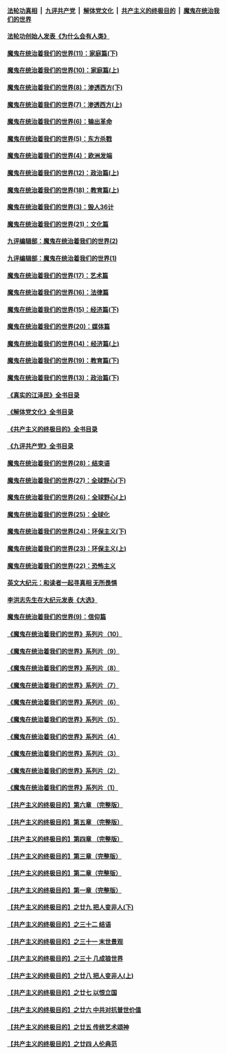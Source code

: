 ####  [法轮功真相](../../../../basic/blob/master/README.md?t=04091611) &nbsp;|&nbsp; [九评共产党](../../../../9ping.md/blob/master/README.md?t=04091611) &nbsp;|&nbsp; [解体党文化](../../../../jtdwh.md/blob/master/README.md?t=04091611)  &nbsp;|&nbsp; [共产主义的终极目的](../../../../gczydzjmd.md/blob/master/README.md?t=04091611) &nbsp;|&nbsp; [魔鬼在统治我们的世界](../../../../mgztzwmdsj.md/blob/master/README.md?t=04091611) 

#### [法轮功创始人发表《为什么会有人类》](../pages/nsc422/n13912117.md?t=04091611) 

#### [魔鬼在统治着我们的世界(11)：家庭篇(下)](../pages/nsc422/n10440961.md?t=04091611) 

#### [魔鬼在统治着我们的世界(10)：家庭篇(上)](../pages/nsc422/n10435448.md?t=04091611) 

#### [魔鬼在统治着我们的世界(8)：渗透西方(下)](../pages/nsc422/n10429603.md?t=04091611) 

#### [魔鬼在统治着我们的世界(7)：渗透西方(上)](../pages/nsc422/n10426013.md?t=04091611) 

#### [魔鬼在统治着我们的世界(6)：输出革命](../pages/nsc422/n10421536.md?t=04091611) 

#### [魔鬼在统治着我们的世界(5)：东方杀戮](../pages/nsc422/n10417707.md?t=04091611) 

#### [魔鬼在统治着我们的世界(4)：欧洲发端](../pages/nsc422/n10414890.md?t=04091611) 

#### [魔鬼在统治着我们的世界(12)：政治篇(上)](../pages/nsc422/n10444576.md?t=04091611) 

#### [魔鬼在统治着我们的世界(18)：教育篇(上)](../pages/nsc422/n10526970.md?t=04091611) 

#### [魔鬼在统治着我们的世界(3)：毁人36计](../pages/nsc422/n10411583.md?t=04091611) 

#### [魔鬼在统治着我们的世界(21)：文化篇](../pages/nsc422/n10597706.md?t=04091611) 

#### [九评编辑部：魔鬼在统治着我们的世界(2)](../pages/nsc422/n10410036.md?t=04091611) 

#### [九评编辑部：魔鬼在统治着我们的世界(1)](../pages/nsc422/n10406825.md?t=04091611) 

#### [魔鬼在统治着我们的世界(17)：艺术篇](../pages/nsc422/n10499093.md?t=04091611) 

#### [魔鬼在统治着我们的世界(16)：法律篇](../pages/nsc422/n10485969.md?t=04091611) 

#### [魔鬼在统治着我们的世界(15)：经济篇(下)](../pages/nsc422/n10469975.md?t=04091611) 

#### [魔鬼在统治着我们的世界(20)：媒体篇](../pages/nsc422/n10586579.md?t=04091611) 

#### [魔鬼在统治着我们的世界(14)：经济篇(上)](../pages/nsc422/n10457370.md?t=04091611) 

#### [魔鬼在统治着我们的世界(19)：教育篇(下)](../pages/nsc422/n10564808.md?t=04091611) 

#### [魔鬼在统治着我们的世界(13)：政治篇(下)](../pages/nsc422/n10448270.md?t=04091611) 

#### [《真实的江泽民》全书目录](../pages/nsc422/n13721399.md?t=04091611) 

#### [《解体党文化》全书目录](../pages/nsc422/n13721157.md?t=04091611) 

#### [《共产主义的终极目的》全书目录](../pages/nsc422/n13721048.md?t=04091611) 

#### [《九评共产党》全书目录](../pages/nsc422/n13708085.md?t=04091611) 

#### [魔鬼在统治着我们的世界(28)：结束语](../pages/nsc422/n10936246.md?t=04091611) 

#### [魔鬼在统治着我们的世界(27)：全球野心(下)](../pages/nsc422/n10928319.md?t=04091611) 

#### [魔鬼在统治着我们的世界(26)：全球野心(上)](../pages/nsc422/n10900318.md?t=04091611) 

#### [魔鬼在统治着我们的世界(25)：全球化](../pages/nsc422/n10788205.md?t=04091611) 

#### [魔鬼在统治着我们的世界(24)：环保主义(下)](../pages/nsc422/n10695307.md?t=04091611) 

#### [魔鬼在统治着我们的世界(23)：环保主义(上)](../pages/nsc422/n10688613.md?t=04091611) 

#### [魔鬼在统治着我们的世界(22)：恐怖主义](../pages/nsc422/n10614727.md?t=04091611) 

#### [英文大纪元：和读者一起寻真相 无所畏惧](../pages/nsc422/n12542027.md?t=04091611) 

#### [李洪志先生在大纪元发表《大选》](../pages/nsc422/n12534746.md?t=04091611) 

#### [魔鬼在统治着我们的世界(9)：信仰篇](../pages/nsc422/n10432159.md?t=04091611) 

#### [《魔鬼在统治着我们的世界》系列片（10）](../pages/nsc422/n12292670.md?t=04091611) 

#### [《魔鬼在统治着我们的世界》系列片（9）](../pages/nsc422/n12290859.md?t=04091611) 

#### [《魔鬼在统治着我们的世界》系列片（8）](../pages/nsc422/n12287445.md?t=04091611) 

#### [《魔鬼在统治着我们的世界》系列片（7）](../pages/nsc422/n12283425.md?t=04091611) 

#### [《魔鬼在统治着我们的世界》系列片（6）](../pages/nsc422/n12282314.md?t=04091611) 

#### [《魔鬼在统治着我们的世界》系列片（5）](../pages/nsc422/n12281419.md?t=04091611) 

#### [《魔鬼在统治着我们的世界》系列片（4）](../pages/nsc422/n12274024.md?t=04091611) 

#### [《魔鬼在统治着我们的世界》系列片（3）](../pages/nsc422/n12271322.md?t=04091611) 

#### [《魔鬼在统治着我们的世界》系列片（2）](../pages/nsc422/n12269049.md?t=04091611) 

#### [《魔鬼在统治着我们的世界》系列片（1）](../pages/nsc422/n12267575.md?t=04091611) 

#### [【共产主义的终极目的】第六章 （完整版）](../pages/nsc422/n11428913.md?t=04091611) 

#### [【共产主义的终极目的】第五章 （完整版）](../pages/nsc422/n11428912.md?t=04091611) 

#### [【共产主义的终极目的】第四章 （完整版）](../pages/nsc422/n11428907.md?t=04091611) 

#### [【共产主义的终极目的】第三章（完整版）](../pages/nsc422/n11428848.md?t=04091611) 

#### [【共产主义的终极目的】第二章（完整版）](../pages/nsc422/n11428831.md?t=04091611) 

#### [【共产主义的终极目的】第一章（完整版）](../pages/nsc422/n11417651.md?t=04091611) 

#### [【共产主义的终极目的】之廿九 把人变非人(下)](../pages/nsc422/n11344140.md?t=04091611) 

#### [【共产主义的终极目的】之三十二 结语](../pages/nsc422/n11360535.md?t=04091611) 

#### [【共产主义的终极目的】之三十一 末世景观](../pages/nsc422/n11351129.md?t=04091611) 

#### [【共产主义的终极目的】之三十 几成狼世界](../pages/nsc422/n11348280.md?t=04091611) 

#### [【共产主义的终极目的】之廿八 把人变非人(上)](../pages/nsc422/n11340492.md?t=04091611) 

#### [【共产主义的终极目的】之廿七 以恨立国](../pages/nsc422/n11336944.md?t=04091611) 

#### [【共产主义的终极目的】之廿六 中共对抗普世价值](../pages/nsc422/n11324785.md?t=04091611) 

#### [【共产主义的终极目的】之廿五 传统艺术颂神](../pages/nsc422/n11296396.md?t=04091611) 

#### [【共产主义的终极目的】之廿四 人伦典范](../pages/nsc422/n11296397.md?t=04091611) 

